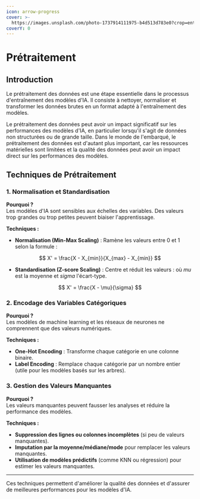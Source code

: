 ```yaml
---
icon: arrow-progress
cover: >-
  https://images.unsplash.com/photo-1737914111975-b4d513d783e0?crop=entropy&cs=srgb&fm=jpg&ixid=M3wxOTcwMjR8MHwxfHJhbmRvbXx8fHx8fHx8fDE3NDE1NTI3NDh8&ixlib=rb-4.0.3&q=85
coverY: 0
---
```


# Prétraitement

## Introduction

Le prétraitement des données est une étape essentielle dans le processus d'entraînement des modèles d'IA. Il consiste à nettoyer, normaliser et transformer les données brutes en un format adapté à l'entraînement des modèles.&#x20;

Le prétraitement des données peut avoir un impact significatif sur les performances des modèles d'IA, en particulier lorsqu'il s'agit de données non structurées ou de grande taille. Dans le monde de l'embarqué, le prétraitement des données est d'autant plus important, car les ressources matérielles sont limitées et la qualité des données peut avoir un impact direct sur les performances des modèles.

## Techniques de Prétraitement

### 1. Normalisation et Standardisation

**Pourquoi ?**\
Les modèles d'IA sont sensibles aux échelles des variables. Des valeurs trop grandes ou trop petites peuvent biaiser l'apprentissage.

**Techniques :**

* **Normalisation (Min-Max Scaling)** : Ramène les valeurs entre 0 et 1 selon la formule :

$$
X' = \frac{X - X_{min}}{X_{max} - X_{min}}
$$

* **Standardisation (Z-score Scaling)** : Centre et réduit les valeurs : où _mu_ est la moyenne et _sigma_ l'écart-type.

$$
X' = \frac{X - \mu}{\sigma}
$$

### 2. Encodage des Variables Catégoriques

**Pourquoi ?**\
Les modèles de machine learning et les réseaux de neurones ne comprennent que des valeurs numériques.

**Techniques :**

* **One-Hot Encoding** : Transforme chaque catégorie en une colonne binaire.
* **Label Encoding** : Remplace chaque catégorie par un nombre entier (utile pour les modèles basés sur les arbres).

### 3. Gestion des Valeurs Manquantes

**Pourquoi ?**\
Les valeurs manquantes peuvent fausser les analyses et réduire la performance des modèles.

**Techniques :**

* **Suppression des lignes ou colonnes incomplètes** (si peu de valeurs manquantes).
* **Imputation par la moyenne/médiane/mode** pour remplacer les valeurs manquantes.
* **Utilisation de modèles prédictifs** (comme KNN ou régression) pour estimer les valeurs manquantes.

***

Ces techniques permettent d'améliorer la qualité des données et d'assurer de meilleures performances pour les modèles d'IA.
